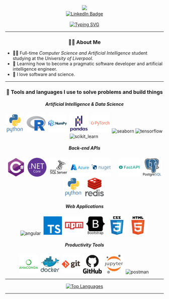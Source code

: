 <div id="header" align="center">
  <img src="https://media.giphy.com/media/WFZvB7VIXBgiz3oDXE/giphy.gif" width="100"/>
  <div id="badges">
    <a href="https://www.linkedin.com/in/tin-dizdarevic/">
      <img src="https://img.shields.io/badge/LinkedIn-blue?style=for-the-badge&logo=linkedin&logoColor=white" alt="LinkedIn Badge"/>
    </a>
  </div>
</div>
<br>
<div align="center">
  <a href="https://git.io/typing-svg"><img src="https://readme-typing-svg.demolab.com?font=Martian+Mono&size=18&duration=2500&pause=500&color=1EF752&center=true&multiline=true&width=500&height=50&lines=My+name+is+Tin+Dizdarevic.;Welcome+to+my+GitHub+profile!" alt="Typing SVG" /></a>
</div>

---

<h3 align="center">👨‍💻 About Me </h3>


- 👨‍🎓 Full-time _Computer Science and Artificial Intelligence_ student studying at the _University of Liverpool_.
- 🌱 Learning how to become a pragmatic software developer and artificial intelligence engineer.
- 💙 I love software and science.

---

<h3 align="center">🔧 Tools and languages I use to solve problems and build things</h3>

<div align="center">
  <h5>Artificial Intelligence & Data Science</h5>
  <img src="https://github.com/devicons/devicon/blob/master/icons/python/python-original-wordmark.svg" title="Python" alt="Python" width="60" height="60"/>&nbsp;
  <img src="https://github.com/devicons/devicon/blob/master/icons/r/r-original.svg" title="R" alt="R" width="60" height="60"/>&nbsp;
  <img src="https://github.com/devicons/devicon/blob/master/icons/numpy/numpy-original-wordmark.svg" title="NumPy" alt="NumPy" width="60" height="60"/>&nbsp;
  <img src="https://github.com/devicons/devicon/blob/master/icons/pandas/pandas-original-wordmark.svg" title="pandas" alt="pandas" width="60" height="60"/>&nbsp;
  <img src="https://github.com/devicons/devicon/blob/master/icons/pytorch/pytorch-plain-wordmark.svg" title="PyTorch" alt="PyTorch" width="60" height="60"/>&nbsp;
   <img src="https://seaborn.pydata.org/_images/logo-mark-lightbg.svg" alt="seaborn" width="60" height="60"/>
  <img src="https://www.vectorlogo.zone/logos/tensorflow/tensorflow-icon.svg" alt="tensorflow" width="60" height="60"/>&nbsp;
  <img src="https://upload.wikimedia.org/wikipedia/commons/0/05/Scikit_learn_logo_small.svg" alt="scikit_learn" width="60" height="60"/>&nbsp;
  
  <br/>
  
  <h5>Back-end APIs</h5>  
  <img src="https://github.com/devicons/devicon/blob/master/icons/csharp/csharp-original.svg" title="CSharp" alt="CSharp" width="60" height="60"/>&nbsp;
  <img src="https://github.com/devicons/devicon/blob/master/icons/dotnetcore/dotnetcore-original.svg" title="dotnet" alt="dotnet" width="60" height="60"/>&nbsp;
  <img src="https://github.com/devicons/devicon/blob/master/icons/microsoftsqlserver/microsoftsqlserver-plain-wordmark.svg" title="SqlServer" alt="SqlServer" width="60" height="60"/>&nbsp;
  <img src="https://github.com/devicons/devicon/blob/master/icons/azure/azure-original-wordmark.svg" title="Azure" alt="Azure" width="60" height="60"/>&nbsp;
  <img src="https://github.com/devicons/devicon/blob/master/icons/nuget/nuget-original-wordmark.svg" title="nuget" alt="nuget" width="60" height="60"/>&nbsp;
  &nbsp;&nbsp;&nbsp;
  <img src="https://github.com/devicons/devicon/blob/master/icons/fastapi/fastapi-original-wordmark.svg" title="FastApi" alt="FastApi" width="70" height="60"/>&nbsp;
  <img src="https://github.com/devicons/devicon/blob/master/icons/postgresql/postgresql-original-wordmark.svg" title="Postgres" alt="Postgres" width="60" height="60"/>&nbsp;
  <img src="https://github.com/devicons/devicon/blob/master/icons/python/python-original-wordmark.svg" title="Python" alt="Python" width="60" height="60"/>&nbsp;
  <img src="https://github.com/devicons/devicon/blob/master/icons/redis/redis-original-wordmark.svg" title="Python" alt="Python" width="60" height="60"/>&nbsp;
 
  <br/>
  
  <h5>Web Applications</h5>
  <img src="https://angular.io/assets/images/logos/angular/angular.svg" title="Python" alt="angular" width="60" height="60"/>&nbsp;
  <img src="https://github.com/devicons/devicon/blob/master/icons/typescript/typescript-original.svg" title="typescript" alt="typescript" width="60" height="60"/>&nbsp;
  <img src="https://github.com/devicons/devicon/blob/master/icons/npm/npm-original-wordmark.svg" title="npm" alt="npm" width="60" height="60"/>&nbsp;
  <img src="https://raw.githubusercontent.com/devicons/devicon/master/icons/bootstrap/bootstrap-plain-wordmark.svg" alt="bootstrap" width="60" height="60"/>&nbsp;
  <img src="https://raw.githubusercontent.com/devicons/devicon/master/icons/css3/css3-original-wordmark.svg" alt="css3" width="60" height="60"/>&nbsp;
  <img src="https://raw.githubusercontent.com/devicons/devicon/master/icons/html5/html5-original-wordmark.svg" alt="html5" width="60" height="60"/>&nbsp;
  
  <br/>
  
  <h5>Productivity Tools</h5>
  <img src="https://github.com/devicons/devicon/blob/master/icons/anaconda/anaconda-original-wordmark.svg" title="anaconda" alt="anaconda" width="60" height="60"/>&nbsp;
  <img src="https://github.com/devicons/devicon/blob/master/icons/docker/docker-original-wordmark.svg" title="docker" alt="docker" width="60" height="60"/>&nbsp;
  <img src="https://github.com/devicons/devicon/blob/master/icons/git/git-original-wordmark.svg" title="git" alt="git" width="60" height="60"/>&nbsp;
  <img src="https://github.com/devicons/devicon/blob/master/icons/github/github-original-wordmark.svg" title="GitHub" alt="GitHub" width="60" height="60"/>&nbsp;
  <img src="https://github.com/devicons/devicon/blob/master/icons/jupyter/jupyter-original-wordmark.svg" title="jupyter" alt="jupyter" width="60" height="60"/>&nbsp;
  <img src="https://www.vectorlogo.zone/logos/getpostman/getpostman-icon.svg" alt="postman" width="60" height="60"/>&nbsp;
</div>

---

<p align="center">
  <a href="https://github-readme-stats.vercel.app/api/top-langs/?username=tindiz&amp;theme=blue-green">
    <img src="https://github-readme-stats.vercel.app/api/top-langs/?username=tindiz&amp;theme=blue-green" alt="Top Languages">
  </a>
</p>

---

<!-- [![GitHub Streak](http://github-readme-streak-stats.herokuapp.com?user=tindiz&theme=dark&background=000000)](https://git.io/streak-stats) -->


<!--  

---
Languages, tools & skills



[![Kotlin](https://img.shields.io/badge/-Kotlin-F6891F?style=for-the-badge&logo=kotlin&logoColor=766DB2)][kotlin]
[![Spring](https://img.shields.io/badge/-Spring-white?style=for-the-badge&logo=spring)][spring]
[![Spring Boot](https://img.shields.io/badge/-Spring%20Boot-white?style=for-the-badge&logo=spring-boot)][springBoot]

[![scikit-learn](https://img.shields.io/badge/scikit--learn-%23F7931E.svg?style=for-the-badge&logo=scikit-learn&logoColor=white)][sklearn]
[![SciPy](https://img.shields.io/badge/SciPy-%230C55A5.svg?style=for-the-badge&logo=scipy&logoColor=%white)][scipy]


[![Visual Studio](https://img.shields.io/badge/VisualStudio-5C2D91.svg?style=for-the-badge&logo=visual-studio&logoColor=white)][vs]
[![PyCharm](https://img.shields.io/badge/pycharm-143?style=for-the-badge&logo=pycharm&logoColor=black&color=black&labelColor=green)][pycharm]
[![Jupyter Notebook](https://img.shields.io/badge/jupyter-%23FA0F00.svg?style=for-the-badge&logo=jupyter&logoColor=white)][jupyter]
[![IntelliJ IDEA](https://img.shields.io/badge/IntelliJIDEA-000000.svg?style=for-the-badge&logo=intellij-idea&logoColor=white)][intellij]
[![Visual Studio Code](https://img.shields.io/badge/VS%20Code-0078d7.svg?style=for-the-badge&logo=visual-studio-code&logoColor=white)][vsCode]

<img src="https://github-readme-stats.vercel.app/api/top-langs/?username=tindiz&theme=white">

[linkedin]: https://www.linkedin.com/in/tin-dizdarevic/
[kotlin]: https://kotlinlang.org/
[csharp]: https://docs.microsoft.com/en-us/dotnet/csharp/
[python]: https://www.python.org/
[springBoot]: https://spring.io/projects/spring-boot
[spring]: https://spring.io/projects/spring-framework
[dotnet]: https://dotnet.microsoft.com/
[numpy]: https://numpy.org/
[pandas]: https://pandas.pydata.org/
[sklearn]: https://scikit-learn.org/stable/
[scipy]: https://www.scipy.org/
[git]: https://git-scm.com/
[docker]: https://www.docker.com/
[vs]: https://visualstudio.microsoft.com/
[pycharm]: https://www.jetbrains.com/pycharm/
[jupyter]: https://jupyter.org/
[intellij]: https://www.jetbrains.com//intellijidea/
[vsCode]: https://code.visualstudio.com/

-->
